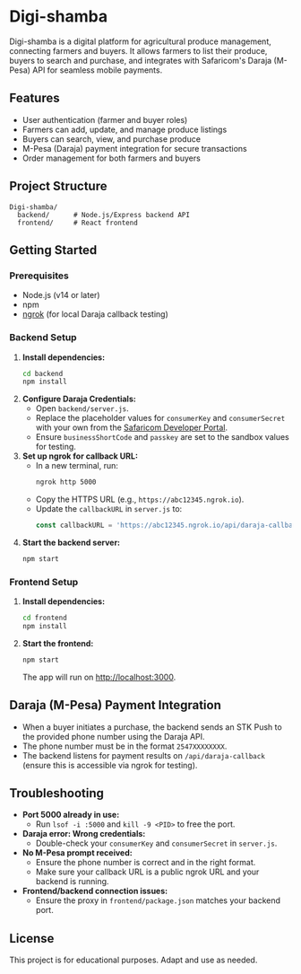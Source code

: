 # Digi-shamba

Digi-shamba is a digital platform for agricultural produce management, connecting farmers and buyers. It allows farmers to list their produce, buyers to search and purchase, and integrates with Safaricom's Daraja (M-Pesa) API for seamless mobile payments.

## Features
- User authentication (farmer and buyer roles)
- Farmers can add, update, and manage produce listings
- Buyers can search, view, and purchase produce
- M-Pesa (Daraja) payment integration for secure transactions
- Order management for both farmers and buyers

## Project Structure
```
Digi-shamba/
  backend/      # Node.js/Express backend API
  frontend/     # React frontend
```

## Getting Started

### Prerequisites
- Node.js (v14 or later)
- npm
- [ngrok](https://ngrok.com/) (for local Daraja callback testing)

### Backend Setup
1. **Install dependencies:**
   ```bash
   cd backend
   npm install
   ```
2. **Configure Daraja Credentials:**
   - Open `backend/server.js`.
   - Replace the placeholder values for `consumerKey` and `consumerSecret` with your own from the [Safaricom Developer Portal](https://developer.safaricom.co.ke/).
   - Ensure `businessShortCode` and `passkey` are set to the sandbox values for testing.
3. **Set up ngrok for callback URL:**
   - In a new terminal, run:
     ```bash
     ngrok http 5000
     ```
   - Copy the HTTPS URL (e.g., `https://abc12345.ngrok.io`).
   - Update the `callbackURL` in `server.js` to:
     ```js
     const callbackURL = 'https://abc12345.ngrok.io/api/daraja-callback';
     ```
4. **Start the backend server:**
   ```bash
   npm start
   ```

### Frontend Setup
1. **Install dependencies:**
   ```bash
   cd frontend
   npm install
   ```
2. **Start the frontend:**
   ```bash
   npm start
   ```
   The app will run on [http://localhost:3000](http://localhost:3000).

## Daraja (M-Pesa) Payment Integration
- When a buyer initiates a purchase, the backend sends an STK Push to the provided phone number using the Daraja API.
- The phone number must be in the format `2547XXXXXXXX`.
- The backend listens for payment results on `/api/daraja-callback` (ensure this is accessible via ngrok for testing).

## Troubleshooting
- **Port 5000 already in use:**
  - Run `lsof -i :5000` and `kill -9 <PID>` to free the port.
- **Daraja error: Wrong credentials:**
  - Double-check your `consumerKey` and `consumerSecret` in `server.js`.
- **No M-Pesa prompt received:**
  - Ensure the phone number is correct and in the right format.
  - Make sure your callback URL is a public ngrok URL and your backend is running.
- **Frontend/backend connection issues:**
  - Ensure the proxy in `frontend/package.json` matches your backend port.

## License
This project is for educational purposes. Adapt and use as needed.
